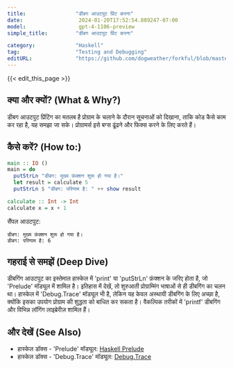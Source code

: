 ```yaml
---
title:                "डीबग आउटपुट प्रिंट करना"
date:                  2024-01-20T17:52:54.889247-07:00
model:                 gpt-4-1106-preview
simple_title:         "डीबग आउटपुट प्रिंट करना"

category:             "Haskell"
tag:                  "Testing and Debugging"
editURL:              "https://github.com/dogweather/forkful/blob/master/content/hi/haskell/printing-debug-output.md"
---
```


{{< edit_this_page >}}

## क्या और क्यों? (What & Why?)
डीबग आउटपुट प्रिंटिंग का मतलब है प्रोग्राम के चलाने के दौरान सूचनाओं को दिखाना, ताकि कोड कैसे काम कर रहा है, यह समझा जा सके। प्रोग्रामर्स इसे बग्स ढूंढने और फिक्स करने के लिए करते हैं।

## कैसे करें? (How to:)
```Haskell
main :: IO ()
main = do
  putStrLn "डीबग: मुख्य फ़ंक्शन शुरू हो गया है।"
  let result = calculate 5
  putStrLn $ "डीबग: परिणाम है: " ++ show result

calculate :: Int -> Int
calculate x = x + 1
```
सैंपल आउटपुट:
```
डीबग: मुख्य फ़ंक्शन शुरू हो गया है।
डीबग: परिणाम है: 6
```

## गहराई से समझें (Deep Dive)
डीबगिंग आउटपुट का इस्तेमाल हास्केल में 'print' या 'putStrLn' फ़ंक्शन के जरिए होता है, जो 'Prelude' मॉड्यूल में शामिल है। इतिहास में देखें, तो शुरुआती प्रोग्राम्मिंग भाषाओं से ही डीबगिंग का चलन था। हास्केल में 'Debug.Trace' मॉड्यूल भी है, लेकिन यह केवल अस्थायी डीबगिंग के लिए अच्छा है, क्योंकि इसका उपयोग प्रोग्राम की शुद्धता को बाधित कर सकता है। वैकल्पिक तरीकों में 'printf' डीबगिंग और विभिन्न लॉगिंग लाइब्रेरीज़ शामिल हैं।

## और देखें (See Also)
- हास्केल डॉक्स - 'Prelude' मॉड्यूल: [Haskell Prelude](https://hackage.haskell.org/package/base-4.14.0.0/docs/Prelude.html)
- हास्केल डॉक्स - 'Debug.Trace' मॉड्यूल: [Debug.Trace](https://hackage.haskell.org/package/base-4.14.0.0/docs/Debug-Trace.html)
